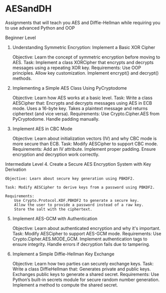 # AESandDH
Assignments that will teach you AES and Diffie-Hellman while requiring you to use advanced Python and OOP




Beginner Level
1. Understanding Symmetric Encryption: Implement a Basic XOR Cipher

    Objective: Learn the concept of symmetric encryption before moving to AES.
    Task: Implement a class XORCipher that encrypts and decrypts messages using a repeating XOR key.
    Requirements:
        Use OOP principles.
        Allow key customization.
        Implement encrypt() and decrypt() methods.

2. Implementing a Simple AES Class Using PyCryptodome

    Objective: Learn how AES works at a basic level.
    Task: Write a class AESCipher that:
        Encrypts and decrypts messages using AES in ECB mode.
        Uses a 16-byte key.
        Takes a plaintext message and returns ciphertext (and vice versa).
    Requirements:
        Use Crypto.Cipher.AES from PyCryptodome.
        Handle padding manually.

3. Implement AES in CBC Mode

    Objective: Learn about initialization vectors (IV) and why CBC mode is more secure than ECB.
    Task: Modify AESCipher to support CBC mode.
    Requirements:
        Add an IV attribute.
        Implement proper padding.
        Ensure encryption and decryption work correctly.

Intermediate Level
4. Create a Secure AES Encryption System with Key Derivation

    Objective: Learn about secure key generation using PBKDF2.
    
    Task: Modify AESCipher to derive keys from a password using PBKDF2.
    
    Requirements:
        Use Crypto.Protocol.KDF.PBKDF2 to generate a secure key.
        Allow the user to provide a password instead of a raw key.
        Store the salt with the ciphertext.

5. Implement AES-GCM with Authentication

    Objective: Learn about authenticated encryption and why it's important.
    Task: Modify AESCipher to support AES-GCM mode.
    Requirements:
        Use Crypto.Cipher.AES.MODE_GCM.
        Implement authentication tags to ensure integrity.
        Handle errors if decryption fails due to tampering.

6. Implement a Simple Diffie-Hellman Key Exchange

    Objective: Learn how two parties can securely exchange keys.
    Task: Write a class DiffieHellman that:
        Generates private and public keys.
        Exchanges public keys to generate a shared secret.
    Requirements:
        Use Python’s built-in secrets module for secure random number generation.
        Implement a method to compute the shared secret.
